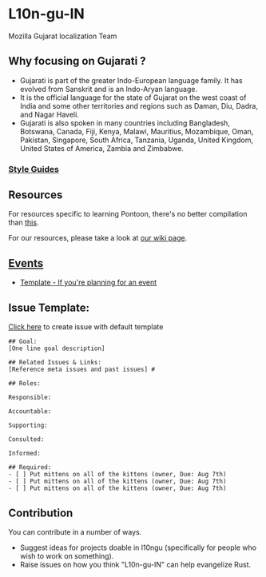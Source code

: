 # L10n-gu-IN
Mozilla Gujarat localization Team 

## **Why focusing on Gujarati ?**

* Gujarati is part of the greater Indo-European language family. It has evolved from Sanskrit and is an Indo-Aryan language.
* It is the official language for the state of Gujarat on the west coast of India and some other territories and regions such as Daman, Diu, Dadra, and Nagar Haveli.
* Gujarati is also spoken in many countries including Bangladesh, Botswana, Canada, Fiji, Kenya, Malawi, Mauritius, Mozambique, Oman, Pakistan, Singapore, South Africa, Tanzania, Uganda, United Kingdom, United States of America,     Zambia and Zimbabwe.

### [Style Guides](https://github.com/mozguj/L10n-gu-IN/tree/master/gu-IN) 

## Resources

For resources specific to learning Pontoon, there's no better compilation than [this](https://mozilla-l10n.github.io/localizer-documentation/tools/pontoon/).

For our resources, please take a look at [our wiki page](https://github.com/mozguj/L10n-gu-IN/wiki).

## [Events](https://github.com/mozguj/L10n-gu-IN/wiki/Events) 

 - [Template - If you're planning for an event](https://github.com/mozguj/L10n-gu-IN/issues/new?template=event.md)
 
 ## Issue Template:

[Click here](https://github.com/rusthacks/OpenDesign/issues/new?body=%23%23%20Goal%3A%20%0A%5BWhat%20you%27d%20like%20created%5D%0A%0A%23%23%20Info%3A%20%0A%5BWhat%20it%20will%20be%20used%20for%2Fwhere%20it%20will%20go%5D%0A%0A%23%23%20Style%20Information%3A%20%0A%5BWhat%20you%20want%20it%20to%20look%20like%2C%20link%20to%20references%2C%20similar%20things%20etc.%5D%0A%0A%23%23%20Deadline%3A%20%0A%5BWhen%20would%20you%20like%20this%20done%20by%5D%0A%0A%23%23%20Tag%3A%20%0A%5BDesign%20Needed%2C%20Developer%20Needed%2C%20Question%2C%20Support%20Needed%5D) to create issue with default template

```
## Goal: 
[One line goal description] 

## Related Issues & Links: 
[Reference meta issues and past issues] #

## Roles:

Responsible:

Accountable:

Supporting:

Consulted:

Informed: 

## Required: 
- [ ] Put mittens on all of the kittens (owner, Due: Aug 7th) 
- [ ] Put mittens on all of the kittens (owner, Due: Aug 7th) 
- [ ] Put mittens on all of the kittens (owner, Due: Aug 7th)
```
 
 ## Contribution

You can contribute in a number of ways.

 * Suggest ideas for projects doable in l10ngu (specifically for people who wish to work on something).
 * Raise issues on how you think "L10n-gu-IN" can help evangelize Rust.

